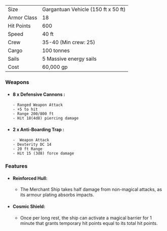 |             |                                     |
| ----------- | ----------------------------------- |
| Size        | Gargantuan Vehicle (150 ft x 50 ft) |
| Armor Class | 18                                  |
| Hit Points  | 600                                 |
| Speed       | 40 ft                               |
| Crew        | 35-40 (Min crew: 25)                |
| Cargo       | 100 tonnes                          |
| Sails       | 5 Massive energy sails              |
| Cost        | 60,000 gp                           |

### Weapons
- #### 8 x Defensive Cannons :
	  - Ranged Weapon Attack
	  - +5 to hit
	  - Range 200/800 ft
	  - Hit 18(4d8) piercing damage
- #### 2 x Anti-Boarding Trap :
	  -  Weapon Attack
	  - Dexterity DC 14
	  - 20 ft Range
	  - Hit 15 (3d8) force damage

### Features
- #### Reinforced Hull:
	- The Merchant Ship takes half damage from non-magical attacks, as its armour plating absorbs impacts.
- #### Cosmic Shield:
	- Once per long rest, the ship can activate a magical barrier for 1 minute that grants temporary hit points equal to its total hit points.